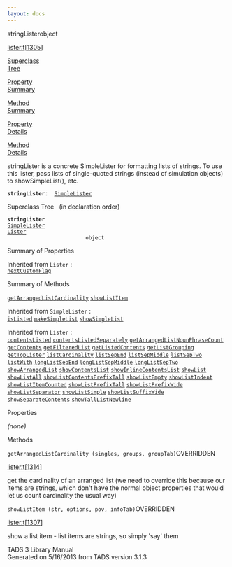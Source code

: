 ```yaml
---
layout: docs
---
```

<span class="title">stringLister</span><span class="type">object</span>

[lister.t](../file/lister.t.html)\[[1305](../source/lister.t.html#1305)\]

[Superclass  
Tree](#_SuperClassTree_)

[Property  
Summary](#_PropSummary_)

[Method  
Summary](#_MethodSummary_)

[Property  
Details](#_Properties_)

[Method  
Details](#_Methods_)



stringLister is a concrete SimpleLister for formatting lists of strings.
To use this lister, pass lists of single-quoted strings (instead of
simulation objects) to showSimpleList(), etc.

**`stringLister`**` :   `[`SimpleLister`](../object/SimpleLister.html)



<span id="_SuperClassTree_"></span>



<span class="hdln">Superclass Tree</span>   (in declaration order)



**`stringLister`**  
[`SimpleLister`](../object/SimpleLister.html)  
[`Lister`](../object/Lister.html)  
`                         object`  
<span id="_PropSummary_"></span>



<span class="hdln">Summary of Properties</span>  







Inherited from `Lister` :  
[`nextCustomFlag`](../object/Lister.html#nextCustomFlag)

<span id="_MethodSummary_"></span>



<span class="hdln">Summary of Methods</span>  



[`getArrangedListCardinality`](#getArrangedListCardinality) [`showListItem`](#showListItem)

Inherited from `SimpleLister` :  
[`isListed`](../object/SimpleLister.html#isListed) [`makeSimpleList`](../object/SimpleLister.html#makeSimpleList) [`showSimpleList`](../object/SimpleLister.html#showSimpleList)

Inherited from `Lister` :  
[`contentsListed`](../object/Lister.html#contentsListed) [`contentsListedSeparately`](../object/Lister.html#contentsListedSeparately) [`getArrangedListNounPhraseCount`](../object/Lister.html#getArrangedListNounPhraseCount) [`getContents`](../object/Lister.html#getContents) [`getFilteredList`](../object/Lister.html#getFilteredList) [`getListedContents`](../object/Lister.html#getListedContents) [`getListGrouping`](../object/Lister.html#getListGrouping) [`getTopLister`](../object/Lister.html#getTopLister) [`listCardinality`](../object/Lister.html#listCardinality) [`listSepEnd`](../object/Lister.html#listSepEnd) [`listSepMiddle`](../object/Lister.html#listSepMiddle) [`listSepTwo`](../object/Lister.html#listSepTwo) [`listWith`](../object/Lister.html#listWith) [`longListSepEnd`](../object/Lister.html#longListSepEnd) [`longListSepMiddle`](../object/Lister.html#longListSepMiddle) [`longListSepTwo`](../object/Lister.html#longListSepTwo) [`showArrangedList`](../object/Lister.html#showArrangedList) [`showContentsList`](../object/Lister.html#showContentsList) [`showInlineContentsList`](../object/Lister.html#showInlineContentsList) [`showList`](../object/Lister.html#showList) [`showListAll`](../object/Lister.html#showListAll) [`showListContentsPrefixTall`](../object/Lister.html#showListContentsPrefixTall) [`showListEmpty`](../object/Lister.html#showListEmpty) [`showListIndent`](../object/Lister.html#showListIndent) [`showListItemCounted`](../object/Lister.html#showListItemCounted) [`showListPrefixTall`](../object/Lister.html#showListPrefixTall) [`showListPrefixWide`](../object/Lister.html#showListPrefixWide) [`showListSeparator`](../object/Lister.html#showListSeparator) [`showListSimple`](../object/Lister.html#showListSimple) [`showListSuffixWide`](../object/Lister.html#showListSuffixWide) [`showSeparateContents`](../object/Lister.html#showSeparateContents) [`showTallListNewline`](../object/Lister.html#showTallListNewline)

<span id="_Properties_"></span>



<span class="hdln">Properties</span>  



*(none)* <span id="_Methods_"></span>



<span class="hdln">Methods</span>  



<span id="getArrangedListCardinality"></span>

`getArrangedListCardinality (singles, groups, groupTab)`<span class="rem">OVERRIDDEN</span>

[lister.t](../file/lister.t.html)\[[1314](../source/lister.t.html#1314)\]



get the cardinality of an arranged list (we need to override this
because our items are strings, which don't have the normal object
properties that would let us count cardinality the usual way)



<span id="showListItem"></span>

`showListItem (str, options, pov, infoTab)`<span class="rem">OVERRIDDEN</span>

[lister.t](../file/lister.t.html)\[[1307](../source/lister.t.html#1307)\]



show a list item - list items are strings, so simply 'say' them





TADS 3 Library Manual  
Generated on 5/16/2013 from TADS version 3.1.3


